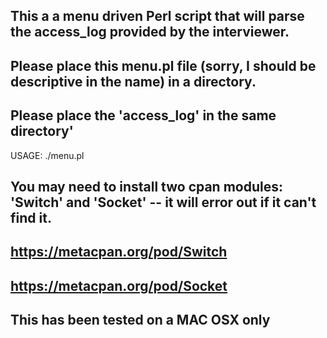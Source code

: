 
## This a a menu driven Perl script that will parse the access_log provided by the interviewer.

## Please place this menu.pl file (sorry, I should be descriptive in the name) in a directory.
## Please place the 'access_log' in the same directory'

USAGE:
./menu.pl

## You may need to install two cpan modules: 'Switch' and 'Socket' -- it will error out if it can't find it.
## https://metacpan.org/pod/Switch
## https://metacpan.org/pod/Socket

## This has been tested on a MAC OSX only




